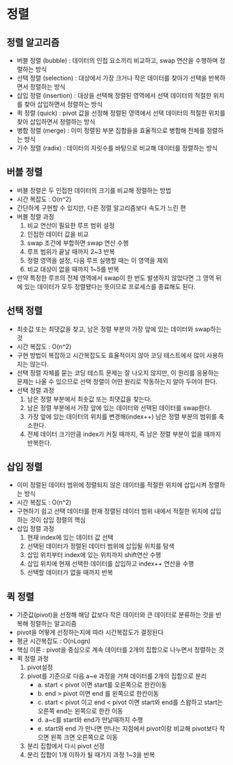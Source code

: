 # 정렬

## 정렬 알고리즘
- 버블 정렬 (bubble) : 데이터의 인접 요소끼리 비교하고, swap 연산을 수행하며 정렬하는 방식
- 선택 정렬 (selection) : 대상에서 가장 크거나 작은 데이터를 찾아가 선택을 반복하면서 정렬하는 방식
- 삽입 정렬 (insertion) : 대상을 선택해 정렬된 영역에서 선택 데이터의 적절한 위치를 찾아 삽입하면서 정렬하는 방식
- 퀵 정렬 (quick) : pivot 값을 선정해 정렬된 영역에서 선택 데이터의 적절한 위치를 찾아 삽입하면서 정렬하는 방식
- 병합 정렬 (merge) : 이미 정렬된 부분 집합들을 효율적으로 병합해 전체를 정렬하는 방식
- 기수 정렬 (radix) : 데이터의 자릿수를 바탕으로 비교해 데이터를 정렬하는 방식

## 버블 정렬
- 버블 정렬은 두 인접한 데이터의 크기를 비교해 정렬하는 방법
- 시간 복잡도 : O(n^2)
- 간단하게 구현할 수 있지만, 다른 정렬 알고리즘보다 속도가 느린 편
- 버블 정렬 과정
  1. 비교 연산이 필요한 루프 범위 설정
  2. 인접한 데이터 값을 비교
  3. swap 조건에 부합하면 swap 연산 수행
  4. 루프 범위가 끝날 때까지 2~3 반복
  5. 정렬 영역을 설정, 다음 루프 실행할 때는 이 영역을 제외
  6. 비교 대상이 없을 때까지 1~5를 반복
- 만약 특정한 루프의 전체 영역에서 swap이 한 번도 발생하지 않았다면 그 영역 뒤에 있는 데이터가 모두 정렬됐다는 뜻이므로 프로세스를 종료해도 된다.

## 선택 정렬
- 최솟값 또는 최댓값을 찾고, 남은 정렬 부분의 가장 앞에 있는 데이터와 swap하는 것
- 시간 복잡도 : O(n^2)
- 구현 방법이 복잡하고 시간복잡도도 효율적이지 않아 코딩 테스트에서 많이 사용하지는 않는다.
- 선택 정렬 자체를 묻는 코딩 테스트 문제는 잘 나오지 않지만, 이 원리를 응용하는 문제는 나올 수 있으므로 선택 정렬이 어떤 원리로 작동하는지 알아 두어야 한다.
- 선택 정렬 과정
  1. 남은 정렬 부분에서 최솟값 또는 최댓값을 찾는다.
  2. 남은 정렬 부분에서 가장 앞에 있는 데이터와 선택된 데이터를 swap한다.
  3. 가장 앞에 있는 데이터의 위치를 변경해(index++) 남은 정렬 부분의 범위를 축소한다.
  4. 전체 데이터 크기만큼 index가 커질 때까지, 즉 남은 정렬 부분이 없을 때까지 반복한다.

## 삽입 정렬
- 이미 정렬된 데이터 범위에 정렬되지 않은 데이터를 적절한 위치에 삽입시켜 정렬하는 방식
- 시간 복잡도 : O(n^2)
- 구현하기 쉽고 선택 데이터를 현재 정렬된 데이터 범위 내에서 적절한 위치에 삽입하는 것이 삽입 정렬의 핵심
- 삽입 정렬 과정
  1. 현재 index에 있는 데이터 값 선택
  2. 선택된 데이터가 정렬된 데이터 범위에 삽입될 위치를 탐색
  3. 삽입 위치부터 index에 있는 위치까지 shift연산 수행
  4. 삽입 위치에 현재 선택한 데이터를 삽입하고 index++ 연산을 수행
  5. 선택할 데이터가 없을 때까지 반복

## 퀵 정렬
- 기준값(pivot)을 선정해 해당 값보다 작은 데이터와 큰 데이터로 분류하는 것을 반복해 정렬하는 알고리즘
- pivot을 어떻게 선정하는지에 따라 시간복잡도가 결정된다
- 평균 시간복잡도 : O(nLogn)
- 핵심 이론 : pivot을 중심으로 계속 데이터를 2개의 집합으로 나누면서 정렬하는 것
- 퀵 정렬 과정
  1. pivot설정
  2. pivot를 기준으로 다음 a~e 과정을 거쳐 데이터를 2개의 집합으로 분리
     - a. start < pivot 이면 start를 오른쪽으로 한칸이동
     - b. end > pivot 이면 end 를 왼쪽으로 한칸이동
     - c. start < pivot 이고 end < pivot 이면 start와 end를 스왑하고 start는 오른쪽 end는 왼쪽으로 한칸 이동
     - d. a~c를 start와 end가 만날때까지 수행
     - e. start와 end 가 만나면 만나는 지점에서 pivot이랑 비교해 pivot보다 작으면 왼쪽 크면 오른쪽으로 이동
  3. 분리 집합에서 다시 pivot 선정
  4. 분리 집합이 1개 이하가 될 때가지 과정 1~3을 반복

